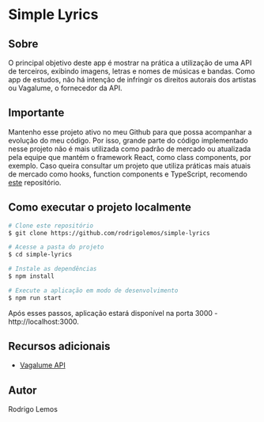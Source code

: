 # Simple Lyrics

## Sobre

O principal objetivo deste app é mostrar na prática a utilização de uma API de terceiros, exibindo imagens, letras e nomes de músicas e bandas. Como app de estudos, não há intenção de infringir os direitos autorais dos artistas ou Vagalume, o fornecedor da API.

## Importante

Mantenho esse projeto ativo no meu Github para que possa acompanhar a evolução do meu código. Por isso, grande parte do código implementado nesse projeto não é mais utilizada como padrão de mercado ou atualizada pela equipe que mantém o framework React, como class components, por exemplo. Caso queira consultar um projeto que utiliza práticas mais atuais de mercado como hooks, function components e TypeScript, recomendo [este](https://github.com/rodrigolemos/my-school-front) repositório.

## Como executar o projeto localmente

```bash
# Clone este repositório
$ git clone https://github.com/rodrigolemos/simple-lyrics

# Acesse a pasta do projeto
$ cd simple-lyrics

# Instale as dependências
$ npm install

# Execute a aplicação em modo de desenvolvimento
$ npm run start
```

Após esses passos, aplicação estará disponível na porta 3000  - http://localhost:3000.

## Recursos adicionais
- [Vagalume API](https://api.vagalume.com.br/)

## Autor

Rodrigo Lemos
